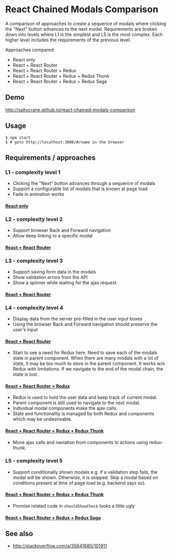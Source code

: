 # React Chained Modals Comparison

A comparison of approaches to create a sequence of modals where clicking the "Next"
button advances to the next modal. Requirements are broken down into levels where
L1 is the simplest and L5 is the most complex. Each higher level includes the
requirements of the previous level.

Approaches compared:

 - React only
 - React + React Router
 - React + React Router + Redux
 - React + React Router + Redux + Redux Thunk
 - React + React Router + Redux + Redux Saga
 
## Demo

http://saltycrane.github.io/react-chained-modals-comparison
 
## Usage

    $ npm start
    $ # goto http://localhost:3000/#/name in the browser

## Requirements / approaches

### L1 - complexity level 1

 - Clicking the "Next" button advances through a sequence of modals
 - Support a configurable list of modals that is known at page load
 - Fade in animation works

#### [React only](/src/L1.react)
 
### L2 - complexity level 2

 - Support browser Back and Forward navigation
 - Allow deep linking to a specific modal

#### [React + React Router](/src/L2.react.router)
 
### L3 - complexity level 3

 - Support saving form data in the modals
 - Show validation errors from the API
 - Show a spinner while waiting for the ajax request

#### [React + React Router](/src/L3.react.router)

### L4 - complexity level 4

 - Display data from the server pre-filled in the user input boxes
 - Using the browser Back and Forward navigation should preserve the user's input
 
#### [React + React Router](/src/L4.react.router)

 - Start to see a need for Redux here. Need to save each of the modals state in parent component.
   When there are many modals with a lot of state, it may be too much to store in the parent component.
   It works w/o Redux with limitations. If we navigate to the end of the modal chain, the state is lost.

#### [React + React Router + Redux](/src/L4.react.router.redux)

 - Redux is used to hold the user data and keep track of current modal.
 - Parent component is still used to navigate to the next modal.
 - Individual modal components make the ajax calls.
 - State and functionality is managed by both Redux and components which may be undesireable.

#### [React + React Router + Redux + Redux Thunk](/src/L4.react.router.redux.thunk)

 - Move ajax calls and naviation from components to actions using redux-thunk.

### L5 - complexity level 5

 - Support conditionally shown modals
   e.g. if a validation step fails, the modal will be shown. Otherwise, it is skipped.
   Skip a modal based on conditions present at time of page load (e.g. backend says so).

#### [React + React Router + Redux + Redux Thunk](/src/L5.react.router.redux.thunk)

 - Promise related code in `shouldShowCheck` looks a little ugly

#### [React + React Router + Redux + Redux Saga](/src/L5.react.router.redux.saga)

## See also

 - http://stackoverflow.com/a/35641680/101911
